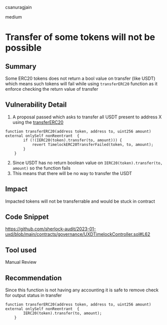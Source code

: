 csanuragjain

medium

# Transfer of some tokens will not be possible

## Summary
Some ERC20 tokens does not return a bool value on transfer (like USDT) which means such tokens will fail while using `transferERC20` function as it enforce checking the return value of transfer

## Vulnerability Detail
1. A proposal passed which asks to transfer all USDT present to address X using the [transferERC20](https://github.com/sherlock-audit/2023-01-uxd/blob/main/contracts/governance/UXDTimelockController.sol#L62)

```solidity
function transferERC20(address token, address to, uint256 amount) external onlySelf nonReentrant  {
        if (!(IERC20(token).transfer(to, amount))) {
            revert TimelockERC20TransferFailed(token, to, amount);
        }
    }
```

2. Since USDT has no return boolean value on `IERC20(token).transfer(to, amount)` so the function fails 
3. This means that there will be no way to transfer the USDT

## Impact
Impacted tokens will not be transferrable and would be stuck in contract

## Code Snippet
https://github.com/sherlock-audit/2023-01-uxd/blob/main/contracts/governance/UXDTimelockController.sol#L62

## Tool used
Manual Review

## Recommendation
Since this function is not having any accounting it is safe to remove check for output status in transfer 

```solidity
function transferERC20(address token, address to, uint256 amount) external onlySelf nonReentrant  {
        IERC20(token).transfer(to, amount);
    }
```